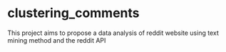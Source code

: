 # clustering_comments
This project aims to propose a data analysis of reddit website using text mining method and the reddit API
